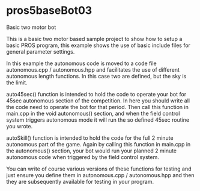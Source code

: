 # pros5baseBot03
Basic two motor bot

This is a basic two motor based sample project to show how to setup a basic PROS program, this example shows the use of basic include files for general parameter settings.

In this example the autonomous code is moved to a code file autonomous.cpp / autonomous.hpp and facilitates the use of different autonomous length functions.  In this case two are defined, but the sky is the limit.

auto45sec() function is intended to hold the code to operate your bot for 45sec autonomous section of the competition. In here you should write all the code need to operate the bot for that period.  Then call this function in main.cpp in the void autonomous() section, and when the field control system triggers autonomous mode it will run the so defined 45sec routine you wrote.

autoSkill() function is intended to hold the code for the full 2 minute autonomous part of the game.  Again by calling this function in main.cpp in the autonomous() section, your bot would run your planned 2 minute autonomous code when triggered by the field control system.

You can write of course various versions of these functions for testing and just ensure you define them in autonomous.cpp / autonomous.hpp and then they are subsequently available for testing in your program. 
